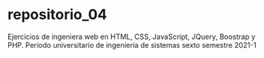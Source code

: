 # repositorio_04
Ejercicios de ingeniera web en HTML, CSS, JavaScript, JQuery, Boostrap y PHP. Periodo universitario de ingeniería de sistemas sexto semestre 2021-1
